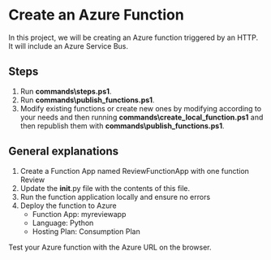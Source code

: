 Create an Azure Function
=
In this project, we will be creating an Azure function triggered by an HTTP. It will include an Azure Service Bus.


## Steps
1. Run **commands\steps.ps1**.
2. Run **commands\publish_functions.ps1**.
3. Modify existing functions or create new ones by modifying according to your needs and then running **commands\create_local_function.ps1** and then republish them with **commands\publish_functions.ps1**.


## General explanations
1. Create a Function App named ReviewFunctionApp with one function Review
2. Update the __init__.py file with the contents of this file.
3. Run the function application locally and ensure no errors
4. Deploy the function to Azure
    - Function App: myreviewapp
    - Language: Python
    - Hosting Plan: Consumption Plan

Test your Azure function with the Azure URL on the browser.